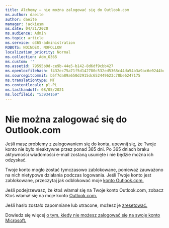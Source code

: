 ```yaml
---
title: Alchemy — nie można zalogować się do Outlook.com
ms.author: daeite
author: daeite
manager: jackiesm
ms.date: 04/21/2020
ms.audience: Admin
ms.topic: article
ms.service: o365-administration
ROBOTS: NOINDEX, NOFOLLOW
localization_priority: Normal
ms.collection: Adm_O365
ms.custom: ''
ms.assetid: 79595b9d-ce9b-44e5-b142-8d6df9cbb427
ms.openlocfilehash: f432ec75a71f5d142780c532ed5368c44da54b3a9ac6e0244b4a4a5127b0acff
ms.sourcegitcommit: b5f7da89a650d2915dc652449623c78be6247175
ms.translationtype: MT
ms.contentlocale: pl-PL
ms.lasthandoff: 08/05/2021
ms.locfileid: "53934169"
---
```

# <a name="cant-sign-in-to-outlookcom"></a>Nie można zalogować się do Outlook.com

Jeśli masz problemy z zalogowaniem się do konta, upewnij się, że Twoje konto nie było nieaktywne przez ponad 365 dni. Po 365 dniach braku aktywności wiadomości e-mail zostaną usunięte i nie będzie można ich odzyskać.
  
Twoje konto mogło zostać tymczasowo zablokowane, ponieważ zauważono na nich nietypowe działania podczas logowania. Jeśli Twoje konto jest zablokowane, przeczytaj jak odblokować moje [konto Outlook.com.](https://support.office.com/article/f4ad2701-d166-4d8b-8a6a-9af2a1f8a4c4.aspx) 
  
Jeśli podejrzewasz, że ktoś włamał się na Twoje konto Outlook.com, zobacz Ktoś włamał się na moje konto [Outlook.com.](https://support.office.com/article/35993ac5-ac2f-494e-aacb-5232dda453d8.aspx)
  
Jeśli hasło zostało zapomniane lub utracone, możesz je [zresetować.](https://go.microsoft.com/fwlink/p/?LinkID=242804)
  
Dowiedz się więcej [o tym, kiedy nie możesz zalogować się na swoje konto Microsoft.](https://go.microsoft.com/fwlink/p/?linkid=837479)
  

